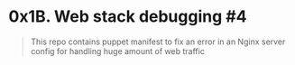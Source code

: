 # 0x1B. Web stack debugging #4
> This repo contains puppet manifest to fix an error in an Nginx server config for handling huge amount of web traffic
